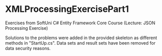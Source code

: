 # XMLProcessingExercisePart1
Exercises from SoftUni C# Entity Framework Core Course (Lecture: JSON Processing Exercise)

Solutions to the problems were added in the provided skeleton as different methods in "StartUp.cs". Data sets and result sets have been removed for data security reasons.
